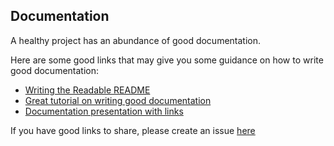 ## Documentation

A healthy project has an abundance of good documentation.

Here are some good links that may give you some guidance on how to write good documentation:

- [Writing the Readable README](https://www.youtube.com/watch?t=420&v=2dAK42B7qtw&feature=youtu.be)
- [Great tutorial on writing good documentation](https://documentation.divio.com/)
- [Documentation presentation with links](https://github.com/jamesstoneco/docsthursday/)

If you have good links to share, please create an issue [here](https://github.com/dtudk/Template/issues/new/choose)

